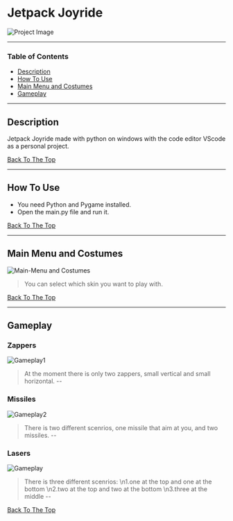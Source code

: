 # Jetpack Joyride

![Project Image](https://i.postimg.cc/c6G4jKVt/main-menu-bg.png)

> 

---

### Table of Contents

- [Description](#description)
- [How To Use](#how-to-use)
- [Main Menu and Costumes](#Main-Menu-and-Costumes)
- [Gameplay](#Gameplay)


---

## Description

Jetpack Joyride made with python on windows with the code editor VScode as a personal project.

[Back To The Top](#Jetpack-Joyride)

---

## How To Use

- You need Python and Pygame installed.
- Open the main.py file and run it.


[Back To The Top](#Jetpack-Joyride)

---

## Main Menu and Costumes
![Main-Menu and Costumes](https://media.giphy.com/media/KUOqAKYhyJcVqIvOep/giphy.gif)
> You can select which skin you want to play with.


[Back To The Top](#Jetpack-Joyride)

---

## Gameplay
### Zappers
![Gameplay1](https://media.giphy.com/media/DZWAGHMAitdVFODzxb/giphy-downsized-large.gif)
> At the moment there is only two zappers, small vertical and small horizontal.
--
### Missiles
![Gameplay2](https://media.giphy.com/media/ciIOgnPOS1LGQDiYwt/giphy.gif)
> There is two different scenrios, one missile that aim at you, and two missiles.
--
### Lasers
![Gameplay](https://media.giphy.com/media/avE4abuwGljzip49F2/giphy-downsized.gif)
> There is three different scenrios: 
> \n1.one at the top and one at the bottom
> \n2.two at the top and two at the bottom
> \n3.three at the middle
--

[Back To The Top](#Jetpack-Joyride)
